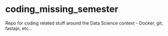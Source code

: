 # coding_missing_semester
Repo for coding related stuff around the Data Science context - Docker, git, fastapi, etc...
